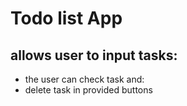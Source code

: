 # Todo list App
## allows user to input tasks: 
  * the user can check task and: 
  * delete task in provided buttons
